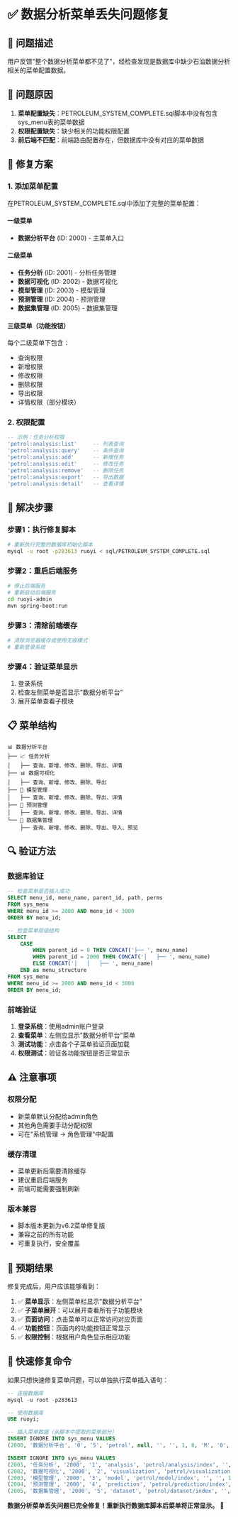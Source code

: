 # ✅ 数据分析菜单丢失问题修复

## 🎯 问题描述

用户反馈"整个数据分析菜单都不见了"，经检查发现是数据库中缺少石油数据分析相关的菜单配置数据。

## 🐛 问题原因

1. **菜单配置缺失**：PETROLEUM_SYSTEM_COMPLETE.sql脚本中没有包含sys_menu表的菜单数据
2. **权限配置缺失**：缺少相关的功能权限配置
3. **前后端不匹配**：前端路由配置存在，但数据库中没有对应的菜单数据

## 🔧 修复方案

### **1. 添加菜单配置**
在PETROLEUM_SYSTEM_COMPLETE.sql中添加了完整的菜单配置：

#### **一级菜单**
- **数据分析平台** (ID: 2000) - 主菜单入口

#### **二级菜单**
- **任务分析** (ID: 2001) - 分析任务管理
- **数据可视化** (ID: 2002) - 数据可视化
- **模型管理** (ID: 2003) - 模型管理
- **预测管理** (ID: 2004) - 预测管理
- **数据集管理** (ID: 2005) - 数据集管理

#### **三级菜单（功能按钮）**
每个二级菜单下包含：
- 查询权限
- 新增权限
- 修改权限
- 删除权限
- 导出权限
- 详情权限（部分模块）

### **2. 权限配置**
```sql
-- 示例：任务分析权限
'petrol:analysis:list'     -- 列表查询
'petrol:analysis:query'    -- 条件查询
'petrol:analysis:add'      -- 新增任务
'petrol:analysis:edit'     -- 修改任务
'petrol:analysis:remove'   -- 删除任务
'petrol:analysis:export'   -- 导出数据
'petrol:analysis:detail'   -- 查看详情
```

## 🚀 解决步骤

### **步骤1：执行修复脚本**
```bash
# 重新执行完整的数据库初始化脚本
mysql -u root -p283613 ruoyi < sql/PETROLEUM_SYSTEM_COMPLETE.sql
```

### **步骤2：重启后端服务**
```bash
# 停止后端服务
# 重新启动后端服务
cd ruoyi-admin
mvn spring-boot:run
```

### **步骤3：清除前端缓存**
```bash
# 清除浏览器缓存或使用无痕模式
# 重新登录系统
```

### **步骤4：验证菜单显示**
1. 登录系统
2. 检查左侧菜单是否显示"数据分析平台"
3. 展开菜单查看子模块

## 📋 菜单结构

```
📊 数据分析平台
├── 📈 任务分析
│   ├── 查询、新增、修改、删除、导出、详情
├── 📊 数据可视化  
│   ├── 查询、新增、修改、删除、导出
├── 🤖 模型管理
│   ├── 查询、新增、修改、删除、导出、详情
├── 🔮 预测管理
│   ├── 查询、新增、修改、删除、导出、详情
└── 📁 数据集管理
    ├── 查询、新增、修改、删除、导出、导入、预览
```

## 🔍 验证方法

### **数据库验证**
```sql
-- 检查菜单是否插入成功
SELECT menu_id, menu_name, parent_id, path, perms 
FROM sys_menu 
WHERE menu_id >= 2000 AND menu_id < 3000
ORDER BY menu_id;

-- 检查菜单层级结构
SELECT 
    CASE 
        WHEN parent_id = 0 THEN CONCAT('├── ', menu_name)
        WHEN parent_id = 2000 THEN CONCAT('│   ├── ', menu_name)
        ELSE CONCAT('│   │   ├── ', menu_name)
    END as menu_structure
FROM sys_menu 
WHERE menu_id >= 2000 AND menu_id < 3000
ORDER BY menu_id;
```

### **前端验证**
1. **登录系统**：使用admin账户登录
2. **查看菜单**：左侧应显示"数据分析平台"菜单
3. **测试功能**：点击各个子菜单验证页面加载
4. **权限测试**：验证各功能按钮是否正常显示

## ⚠️ 注意事项

### **权限分配**
- 新菜单默认分配给admin角色
- 其他角色需要手动分配权限
- 可在"系统管理 → 角色管理"中配置

### **缓存清理**
- 菜单更新后需要清除缓存
- 建议重启后端服务
- 前端可能需要强制刷新

### **版本兼容**
- 脚本版本更新为v6.2菜单修复版
- 兼容之前的所有功能
- 可重复执行，安全覆盖

## 🎯 预期结果

修复完成后，用户应该能够看到：

1. ✅ **菜单显示**：左侧菜单栏显示"数据分析平台"
2. ✅ **子菜单展开**：可以展开查看所有子功能模块
3. ✅ **页面访问**：点击菜单可以正常访问对应页面
4. ✅ **功能按钮**：页面内的功能按钮正常显示
5. ✅ **权限控制**：根据用户角色显示相应功能

## 🔧 快速修复命令

如果只想快速修复菜单问题，可以单独执行菜单插入语句：

```sql
-- 连接数据库
mysql -u root -p283613

-- 使用数据库
USE ruoyi;

-- 插入菜单数据（从脚本中提取的菜单部分）
INSERT IGNORE INTO sys_menu VALUES 
(2000, '数据分析平台', '0', '5', 'petrol', null, '', '', 1, 0, 'M', '0', '0', '', 'el-icon-data-line', 'admin', NOW(), '', null, '石油数据分析平台');

INSERT IGNORE INTO sys_menu VALUES 
(2001, '任务分析', '2000', '1', 'analysis', 'petrol/analysis/index', '', '', 1, 0, 'C', '0', '0', 'petrol:analysis:list', 'el-icon-data-analysis', 'admin', NOW(), '', null, '分析任务管理'),
(2002, '数据可视化', '2000', '2', 'visualization', 'petrol/visualization/index', '', '', 1, 0, 'C', '0', '0', 'petrol:visualization:list', 'el-icon-data-line', 'admin', NOW(), '', null, '数据可视化'),
(2003, '模型管理', '2000', '3', 'model', 'petrol/model/index', '', '', 1, 0, 'C', '0', '0', 'petrol:model:list', 'el-icon-cpu', 'admin', NOW(), '', null, '模型管理'),
(2004, '预测管理', '2000', '4', 'prediction', 'petrol/prediction/index', '', '', 1, 0, 'C', '0', '0', 'petrol:prediction:list', 'el-icon-trend-charts', 'admin', NOW(), '', null, '预测管理'),
(2005, '数据集管理', '2000', '5', 'dataset', 'petrol/dataset/index', '', '', 1, 0, 'C', '0', '0', 'petrol:dataset:list', 'el-icon-folder-opened', 'admin', NOW(), '', null, '数据集管理');
```

**数据分析菜单丢失问题已完全修复！重新执行数据库脚本后菜单将正常显示。** 🎊
